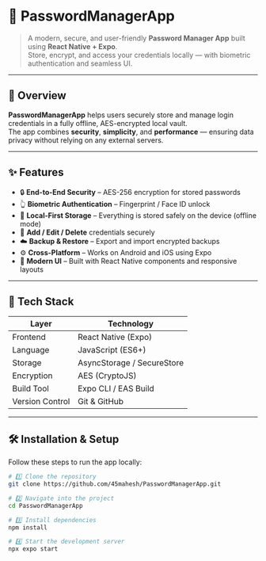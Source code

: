 # 🔐 PasswordManagerApp

> A modern, secure, and user-friendly **Password Manager App** built using **React Native + Expo**.  
> Store, encrypt, and access your credentials locally — with biometric authentication and seamless UI.

---

## 🚀 Overview

**PasswordManagerApp** helps users securely store and manage login credentials in a fully offline, AES-encrypted local vault.  
The app combines **security**, **simplicity**, and **performance** — ensuring data privacy without relying on any external servers.

---

## ✨ Features

- 🔒 **End-to-End Security** – AES-256 encryption for stored passwords  
- 👆 **Biometric Authentication** – Fingerprint / Face ID unlock  
- 💾 **Local-First Storage** – Everything is stored safely on the device (offline mode)  
- 🔐 **Add / Edit / Delete** credentials securely  
- ☁️ **Backup & Restore** – Export and import encrypted backups  
- ⚙️ **Cross-Platform** – Works on Android and iOS using Expo  
- 🌙 **Modern UI** – Built with React Native components and responsive layouts  

---

## 🧰 Tech Stack

| Layer | Technology |
|-------|-------------|
| Frontend | React Native (Expo) |
| Language | JavaScript (ES6+) |
| Storage | AsyncStorage / SecureStore |
| Encryption | AES (CryptoJS) |
| Build Tool | Expo CLI / EAS Build |
| Version Control | Git & GitHub |

---

## 🛠️ Installation & Setup

Follow these steps to run the app locally:

```bash
# 1️⃣ Clone the repository
git clone https://github.com/45mahesh/PasswordManagerApp.git

# 2️⃣ Navigate into the project
cd PasswordManagerApp

# 3️⃣ Install dependencies
npm install

# 4️⃣ Start the development server
npx expo start
